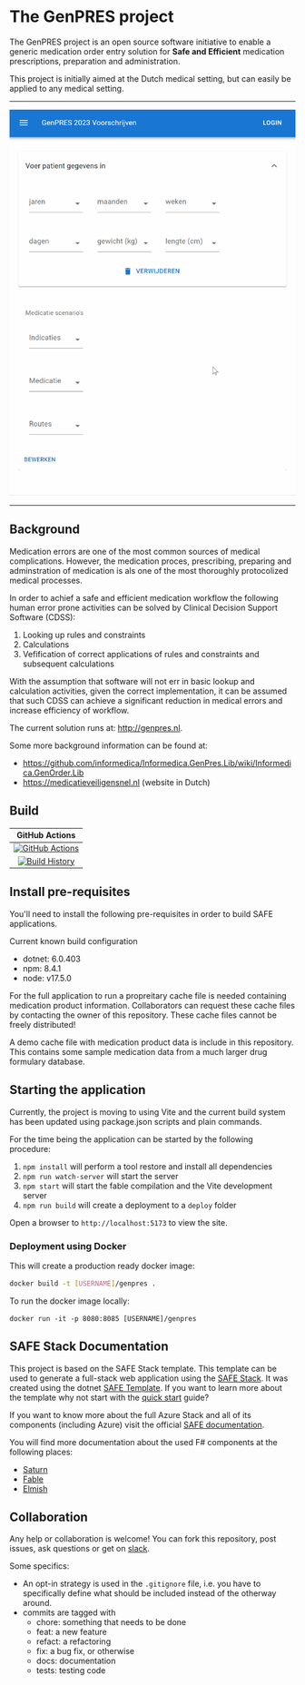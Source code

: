 # The GenPRES project

The GenPRES project is an open source software initiative to enable a generic medication order entry solution for **Safe and Efficient** medication prescriptions, preparation and administration.

This project is initially aimed at the Dutch medical setting, but can easily be applied to any medical setting.


---

![](docs/pcm%20example.gif)

---


## Background

Medication errors are one of the most common sources of medical complications. However, the medication proces, prescribing, preparing and adminstration of medication is als one of the most thoroughly protocolized medical processes.

In order to achief a safe and efficient medication workflow the following human error prone activities can be solved by Clinical Decision Support Software (CDSS):

1. Looking up rules and constraints
2. Calculations
3. Vefification of correct applications of rules and constraints and subsequent calculations


With the assumption that software will not err in basic lookup and calculation activities, given the correct implementation, it can be assumed that such CDSS can achieve a significant reduction in medical errors and increase efficiency of workflow.

The current solution runs at: http://genpres.nl.

Some more background information can be found at:

- https://github.com/informedica/Informedica.GenPres.Lib/wiki/Informedica.GenOrder.Lib
- https://medicatieveiligensnel.nl (website in Dutch)


## Build

GitHub Actions |
:---: |
[![GitHub Actions](https://github.com/halcwb/GenPres2/workflows/Build%20master/badge.svg)](https://github.com/halcwb/GenPres2/actions?query=branch%3Amaster) |
[![Build History](https://buildstats.info/github/chart/halcwb/GenPres2)](https://github.com/halcwb/GenPres2/actions?query=branch%3Amaster) |




## Install pre-requisites

You'll need to install the following pre-requisites in order to build SAFE applications.

Current known build configuration

* dotnet: 6.0.403
* npm: 8.4.1
* node: v17.5.0

For the full application to run a propreitary cache file is needed containing medication product information. Collaborators can request these cache files by contacting the owner of this repository. These cache files cannot be freely distributed!

A demo cache file with medication product data is include in this repository. This contains some sample medication data from a much larger drug formulary database.

## Starting the application

Currently, the project is moving to using Vite and the current build system has been updated using package.json scripts and plain commands.

For the time being the application can be started by the following procedure:

1. `npm install` will perform a tool restore and install all dependencies
2. `npm run watch-server` will start the server
3. `npm start` will start the fable compilation and the Vite development server
4. `npm run build` will create a deployment to a `deploy` folder

Open a browser to `http://localhost:5173` to view the site.

### Deployment using Docker

This will create a production ready docker image:

```bash
docker build -t [USERNAME]/genpres .
```

To run the docker image locally:

```
docker run -it -p 8080:8085 [USERNAME]/genpres
```


## SAFE Stack Documentation

This project is based on the SAFE Stack template. This template can be used to generate a full-stack web application using the [SAFE Stack](https://safe-stack.github.io/). It was created using the dotnet [SAFE Template](https://safe-stack.github.io/docs/template-overview/). If you want to learn more about the template why not start with the [quick start](https://safe-stack.github.io/docs/quickstart/) guide?

If you want to know more about the full Azure Stack and all of its components (including Azure) visit the official [SAFE documentation](https://safe-stack.github.io/docs/).

You will find more documentation about the used F# components at the following places:

* [Saturn](https://saturnframework.org/)
* [Fable](https://fable.io/docs/)
* [Elmish](https://elmish.github.io/elmish/)


## Collaboration

Any help or collaboration is welcome! You can fork this repository, post issues, ask questions or get on [slack](https://genpresworkspace.slack.com).

Some specifics:

- An opt-in strategy is used in the `.gitignore` file, i.e. you have to specifically define what should be included instead of the otherway around.
- commits are tagged with
    - chore: something that needs to be done
    - feat: a new feature
    - refact: a refactoring
    - fix: a bug fix, or otherwise
    - docs: documentation
    - tests: testing code
